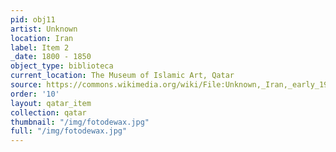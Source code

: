 ```yaml
---
pid: obj11
artist: Unknown
location: Iran
label: Item 2
_date: 1800 - 1850
object_type: biblioteca
current_location: The Museum of Islamic Art, Qatar
source: https://commons.wikimedia.org/wiki/File:Unknown,_Iran,_early_19th_Century_-_Portrait_of_Sheikh_Ali_Mirza_-_Google_Art_Project.jpg
order: '10'
layout: qatar_item
collection: qatar
thumbnail: "/img/fotodewax.jpg"
full: "/img/fotodewax.jpg"
---
```

